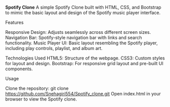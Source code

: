 **Spotify Clone**
A simple Spotify Clone built with HTML, CSS, and Bootstrap to mimic the basic layout and design of the Spotify music player interface.

Features

Responsive Design: Adjusts seamlessly across different screen sizes.
Navigation Bar: Spotify-style navigation bar with links and search functionality.
Music Player UI: Basic layout resembling the Spotify player, including play controls, playlist, and album art.

Technologies Used
HTML5: Structure of the webpage.
CSS3: Custom styles for layout and design.
Bootstrap: For responsive grid layout and pre-built UI components.

Usage

Clone the repository:
git clone https://github.com/Snehagiri554/Spotify_clone.git
Open index.html in your browser to view the Spotify clone.

